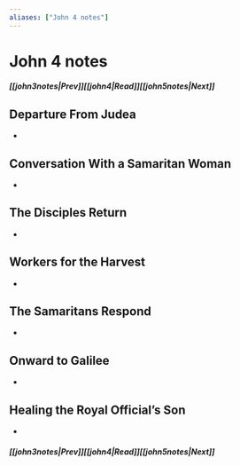 ```yaml
---
aliases: ["John 4 notes"]
---
```

# John 4 notes
##### <span class=arrow-left></span>[[john3notes|Prev]]<span class=navigation-separator></span>[[john4|Read]]<span class=navigation-separator></span>[[john5notes|Next]]<span class=arrow-right></span>
## Departure From Judea
- 
## Conversation With a Samaritan Woman
- 
## The Disciples Return
- 
## Workers for the Harvest
- 
## The Samaritans Respond
- 
## Onward to Galilee
- 
## Healing the Royal Official’s Son
- 
##### <span class=arrow-left></span>[[john3notes|Prev]]<span class=navigation-separator></span>[[john4|Read]]<span class=navigation-separator></span>[[john5notes|Next]]<span class=arrow-right></span>